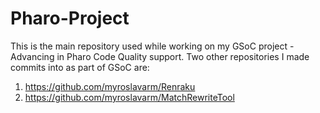 # Pharo-Project
This is the main repository used while working on my GSoC project - Advancing in Pharo Code Quality support.
Two other repositories I made commits into as part of GSoC are:
1. https://github.com/myroslavarm/Renraku
2. https://github.com/myroslavarm/MatchRewriteTool
